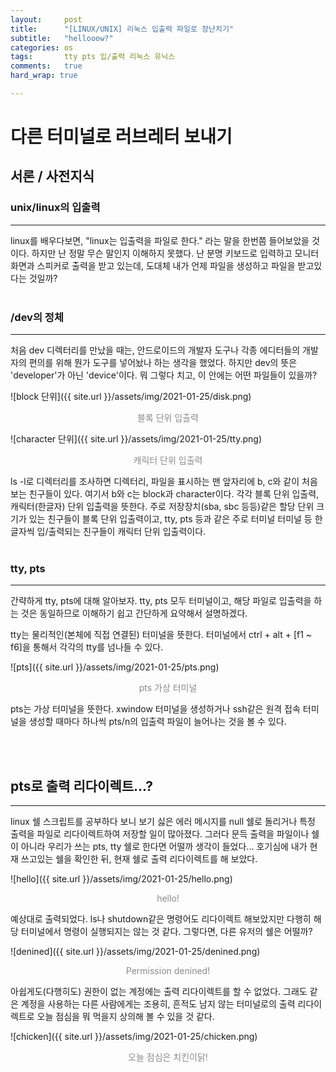 ```yaml
---
layout:		post
title:		"[LINUX/UNIX] 리눅스 입출력 파일로 장난치기"
subtitle:	"hellooow?"
categories:	os
tags:		tty pts 입/출력 리눅스 유닉스
comments:	true
hard_wrap: true

---
```


# 다른 터미널로 러브레터 보내기


## 서론 / 사전지식

### unix/linux의 입출력
---

linux를 배우다보면, "linux는 입출력을 파일로 한다." 라는 말을 한번쯤 들어보았을 것이다. 하지만 난 정말 무슨 말인지 이해하지 못했다. 난 분명 키보드로 입력하고 모니터 화면과 스피커로 출력을 받고 있는데, 도대체 내가 언제 파일을 생성하고 파일을 받고있다는 것일까?
<br>
<br>

### /dev의 정체
---

처음 dev 디렉터리를 만났을 때는, 안드로이드의 개발자 도구나 각종 에디터들의 개발자의 편의를 위해 뭔가 도구를 넣어놨나 하는 생각을 했었다. 하지만 dev의 뜻은 'developer'가 아닌 'device'이다. 뭐 그렇다 치고, 이 안에는 어떤 파일들이 있을까?

![block 단위]({{ site.url }}/assets/img/2021-01-25/disk.png)
<p style="opacity: 0.5; text-align: center;">블록 단위 입출력</p>

![character 단위]({{ site.url }}/assets/img/2021-01-25/tty.png)
<p style="opacity: 0.5; text-align: center;">캐릭터 단위 입출력</p>

ls -l로 디렉터리를 조사하면 디렉터리, 파일을 표시하는 맨 앞자리에 b, c와 같이 처음보는 친구들이 있다. 여기서 b와 c는 block과 character이다. 각각 블록 단위 입출력, 캐릭터(한글자) 단위 입출력을 뜻한다. 주로 저장장치(sba, sbc 등등)같은 할당 단위 크기가 있는 친구들이 블록 단위 입출력이고, tty, pts 등과 같은 주로 터미널 터미널 등 한글자씩 입/출력되는 친구들이 캐릭터 단위 입출력이다.
<br>
<br>

### tty, pts
---

간략하게 tty, pts에 대해 알아보자. tty, pts 모두 터미널이고, 해당 파일로 입출력을 하는 것은 동일하므로 이해하기 쉽고 간단하게 요약해서 설명하겠다.

tty는 물리적인(본체에 직접 연결된) 터미널을 뜻한다. 터미널에서 ctrl + alt + [f1 \~ f6]을 통해서 각각의 tty를 넘나들 수 있다.

![pts]({{ site.url }}/assets/img/2021-01-25/pts.png)
<p style="opacity: 0.5; text-align: center;">pts 가상 터미널</p>

pts는 가상 터미널을 뜻한다. xwindow 터미널을 생성하거나 ssh같은 원격 접속 터미널을 생성할 때마다 하나씩 pts/n의 입출력 파일이 늘어나는 것을 볼 수 있다.

<br>
<br>

## pts로 출력 리다이렉트...?
---

linux 쉘 스크립트를 공부하다 보니 보기 싫은 에러 메시지를 null 쉘로 돌리거나 특정 출력을 파일로 리다이렉트하여 저장할 일이 많아졌다. 그러다 문득 출력을 파일이나 쉘이 아니라 우리가 쓰는 pts, tty 쉘로 한다면 어떨까 생각이 들었다... 호기심에 내가 현재 쓰고있는 쉘을 확인한 뒤, 현재 쉘로 출력 리다이렉트를 해 보았다.

![hello]({{ site.url }}/assets/img/2021-01-25/hello.png)
<p style="opacity: 0.5; text-align: center;">hello!</p>

예상대로 출력되었다. ls나 shutdown같은 명령어도 리다이렉트 해보았지만 다행히 해당 터미널에서 명령이 실행되지는 않는 것 같다. 그렇다면, 다른 유저의 쉘은 어떨까?

![denined]({{ site.url }}/assets/img/2021-01-25/denined.png)
<p style="opacity: 0.5; text-align: center;">Permission denined!</p>

아쉽게도(다행히도) 권한이 없는 계정에는 출력 리다이렉트를 할 수 없었다. 그래도 같은 계정을 사용하는 다른 사람에게는 조용히, 흔적도 남지 않는 터미널로의 출력 리다이렉트로 오늘 점심을 뭐 먹을지 상의해 볼 수 있을 것 같다.

![chicken]({{ site.url }}/assets/img/2021-01-25/chicken.png)
<p style="opacity: 0.5; text-align: center;">오늘 점심은 치킨이닭!</p>